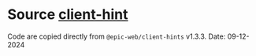 # Source [client-hint](https://github.com/epicweb-dev/client-hints)

Code are copied directly from `@epic-web/client-hints` v1.3.3. Date: 09-12-2024

